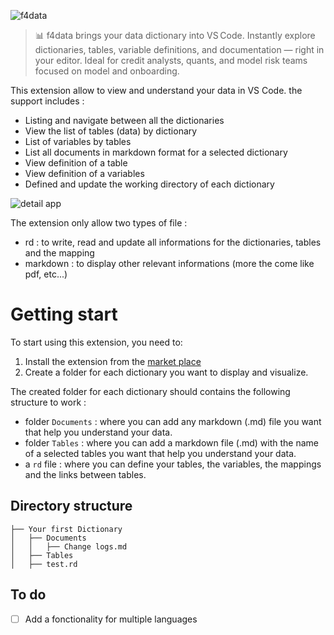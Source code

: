 ![f4data](https://img.shields.io/badge/f4data-0.3.1-blue)

> 📊 f4data brings your data dictionary into VS Code. Instantly explore dictionaries, tables, variable definitions, and documentation — right in your editor. Ideal for credit analysts, quants, and model risk teams focused on model and onboarding.

This extension allow to view and understand your data in VS Code. the support includes :
- Listing and navigate between all the dictionaries
- View the list of tables (data) by dictionary
- List of variables by tables
- List all documents in markdown format for a selected dictionary
- View definition of a table
- View definition of a variables
- Defined and update the working directory of each dictionary

![detail app](https://res.cloudinary.com/lokalistic/image/upload/v1753987940/vscode_ext/f4ext-vscode.gif)

The extension only allow two types of file :

- rd : to write, read and update all informations for the dictionaries, tables and the mapping
- markdown : to display other relevant informations (more the come like pdf, etc...)

# Getting start

To start using this extension, you need to:

1. Install the extension from the [market place](https://marketplace.visualstudio.com/items?itemName=yves0003.f4data)
2. Create a folder for each dictionary you want to display and visualize.

The created folder for each dictionary should contains the following structure to work :

- folder `Documents` : where you can add any markdown (.md) file you want that help you understand your data.
- folder `Tables` : where you can add a markdown file (.md) with the name of a selected tables you want that help you understand your data.
- a `rd` file : where you can define your tables, the variables, the mappings and the links between tables.

## Directory structure

```
├── Your first Dictionary
│   ├── Documents
│   │   ├── Change logs.md
│   ├── Tables
│   ├── test.rd

```

## To do

- [ ] Add a fonctionality for multiple languages
